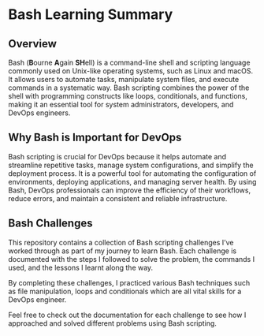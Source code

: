 # Bash Learning Summary

## Overview

Bash (**B**ourne **A**gain **SH**ell) is a command-line shell and scripting language commonly used on Unix-like operating systems, such as Linux and macOS. It allows users to automate tasks, manipulate system files, and execute commands in a systematic way. Bash scripting combines the power of the shell with programming constructs like loops, conditionals, and functions, making it an essential tool for system administrators, developers, and DevOps engineers.

## Why Bash is Important for DevOps

Bash scripting is crucial for DevOps because it helps automate and streamline repetitive tasks, manage system configurations, and simplify the deployment process. It is a powerful tool for automating the configuration of environments, deploying applications, and managing server health. By using Bash, DevOps professionals can improve the efficiency of their workflows, reduce errors, and maintain a consistent and reliable infrastructure.

## Bash Challenges

This repository contains a collection of Bash scripting challenges I’ve worked through as part of my journey to learn Bash. Each challenge is documented with the steps I followed to solve the problem, the commands I used, and the lessons I learnt along the way.

By completing these challenges, I practiced various Bash techniques such as file manipulation, loops and conditionals which are all vital skills for a DevOps engineer.

Feel free to check out the documentation for each challenge to see how I approached and solved different problems using Bash scripting.
